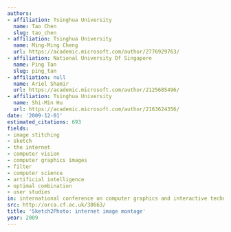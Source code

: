 ```yaml
---
authors:
- affiliation: Tsinghua University
  name: Tao Chen
  slug: tao_chen
- affiliation: Tsinghua University
  name: Ming-Ming Cheng
  url: https://academic.microsoft.com/author/2776929763/
- affiliation: National University Of Singapore
  name: Ping Tan
  slug: ping_tan
- affiliation: null
  name: Ariel Shamir
  url: https://academic.microsoft.com/author/2125685496/
- affiliation: Tsinghua University
  name: Shi-Min Hu
  url: https://academic.microsoft.com/author/2163624356/
date: '2009-12-01'
estimated_citations: 693
fields:
- image stitching
- sketch
- the internet
- computer vision
- computer graphics images
- filter
- computer science
- artificial intelligence
- optimal combination
- user studies
in: international conference on computer graphics and interactive techniques
src: http://orca.cf.ac.uk/38663/
title: 'Sketch2Photo: internet image montage'
year: 2009
---
```

